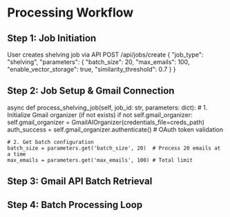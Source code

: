 # Processing Workflow

## Step 1: Job Initiation

User creates shelving job via API
POST /api/jobs/create
{
"job_type": "shelving",
"parameters": {
"batch_size": 20,
"max_emails": 100,
"enable_vector_storage": true,
"similarity_threshold": 0.7
}
}

## Step 2: Job Setup & Gmail Connection

async def process_shelving_job(self, job_id: str, parameters: dict): # 1. Initialize Gmail organizer (if not exists)
if not self.gmail_organizer:
self.gmail_organizer = GmailAIOrganizer(credentials_file=creds_path)
auth_success = self.gmail_organizer.authenticate() # OAuth token validation

    # 2. Get batch configuration
    batch_size = parameters.get('batch_size', 20)  # Process 20 emails at a time
    max_emails = parameters.get('max_emails', 100) # Total limit

## Step 3: Gmail API Batch Retrieval

## Step 4: Batch Processing Loop
